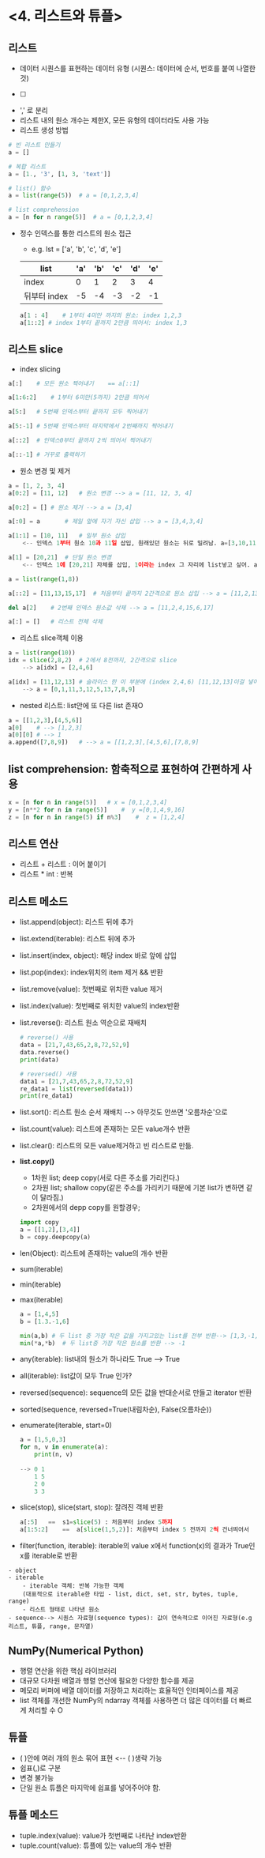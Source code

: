 # <4. 리스트와 튜플>


## 리스트

- 데이터 시퀀스를 표현하는 데이터 유형	(시퀀스: 데이터에 순서, 번호를 붙여 나열한 것)
- [  ]
- ',' 로 분리
- 리스트 내의 원소 개수는 제한X, 모든 유형의 데이터라도 사용 가능
- 리스트 생성 방법


```python
# 빈 리스트 만들기
a = []

# 복합 리스트
a = [1., '3', [1, 3, 'text']]

# list() 함수
a = list(range(5))	# a = [0,1,2,3,4]

# list comprehension
a = [n for n range(5)]	# a = [0,1,2,3,4]
```



- 정수 인덱스를 통한 리스트의 원소 접근

	- e.g. lst = ['a', 'b', 'c', 'd', 'e']

	|list|'a'|'b'|'c'|'d'|'e'|
    |--|--|--|--|--|--|
    |index|0|1|2|3|4|
    |뒤부터 index|-5|-4|-3|-2|-1|

	```python
    a[1 : 4]	# 1부터 4미만 까지의 원소: index 1,2,3
    a[1::2]	# index 1부터 끝까지 2만큼 띄어서: index 1,3
    ```

## 리스트 slice

- index slicing

```python
a[:]	# 모든 원소 찍어내기	== a[::1]

a[1:6:2]	# 1부터 6미만(5까지) 2만큼 띄어서

a[5:]	# 5번째 인덱스부터 끝까지 모두 찍어내기

a[5:-1]	# 5번째 인덱스부터 마지막에서 2번째까지 찍어내기

a[::2]	# 인덱스0부터 끝까지 2씩 띄어서 찍어내기

a[::-1]	# 거꾸로 출력하기
```

- 원소 변경 및 제거

```python
a = [1, 2, 3, 4]
a[0:2] = [11, 12]	# 원소 변경 --> a = [11, 12, 3, 4]

a[0:2] = []	# 원소 제거 --> a = [3,4]

a[:0] = a 		# 제일 앞에 자기 자신 삽입 --> a = [3,4,3,4]

a[1:1] = [10, 11]	# 일부 원소 삽입
	<-- 인덱스 1부터 원소 10과 11일 삽입, 원래있던 원소는 뒤로 밀려남. a=[3,10,11,4,3,4]

a[1] = [20,21]	# 단일 원소 변경
	<-- 인텍스 1에 [20,21] 자체를 삽입, 1이라는 index 그 자리에 list넣고 싶어. a = [3, [20,21],11,4,3,4]

```

```python
a = list(range(1,8))

a[::2] = [11,13,15,17]	# 처음부터 끝까지 2간격으로 원소 삽입 --> a = [11,2,13,4,15,6,17]

del a[2]	# 2번째 인덱스 원소값 삭제 --> a = [11,2,4,15,6,17]

a[:] = []	# 리스트 전체 삭제
```

- 리스트 slice객체 이용

```python
a = list(range(10))
idx = slice(2,8,2)	# 2에서 8전까지, 2간격으로 slice
	--> a[idx] = [2,4,6]

a[idx] = [11,12,13]	# 슬라이스 한 이 부분에 (index 2,4,6) [11,12,13]이걸 넣어주세요.
	--> a = [0,1,11,3,12,5,13,7,8,9]
```

- nested 리스트: list안에 또 다른 list 존재O

```python
a = [[1,2,3],[4,5,6]]
a[0]	# --> [1,2,3]
a[0][0]	# --> 1
a.append([7,8,9])	# --> a = [[1,2,3],[4,5,6],[7,8,9]
```

## list comprehension: 함축적으로 표현하여 간편하게 사용

```python
x = [n for n in range(5)]	# x = [0,1,2,3,4]
y = [n**2 for n in range(5)]	#  y =[0,1,4,9,16]
z = [n for n in range(5) if n%3]	#  z = [1,2,4]

```

## 리스트 연산
- 리스트 + 리스트 : 이어 붙이기
- 리스트 * int : 반복

## 리스트 메소드
- list.append(object): 리스트 뒤에 추가
- list.extend(iterable): 리스트 뒤에 추가
- list.insert(index, object): 해당 index 바로 앞에 삽입
- list.pop(index): index위치의 item 제거 && 반환
- list.remove(value): 첫번째로 위치한 value 제거
- list.index(value): 첫번째로 위치한 value의 index반환
- list.reverse(): 리스트 원소 역순으로 재배치
	
    ```python
    # reverse() 사용
	data = [21,7,43,65,2,8,72,52,9]
	data.reverse()
	print(data)

	# reversed() 사용
	data1 = [21,7,43,65,2,8,72,52,9]
	re_data1 = list(reversed(data1))
	print(re_data1)
    ```
    
- list.sort(): 리스트 원소 순서 재배치 --> 아무것도 안쓰면 '오름차순'으로
- list.count(value): 리스트에 존재하는 모든 value개수 반환
- list.clear(): 리스트의 모든 value제거하고 빈 리스트로 만듦.
- **list.copy()**
	- 1차원 list; deep copy(서로 다른 주소를 가리킨다.)
	- 2차원 list; shallow copy(같은 주소를 가리키기 때문에 기본 list가 변하면 같이 달라짐.)
	- 2차원에서의 depp copy를 원할경우;
	
    ```python
    import copy
    a = [[1,2],[3,4]]
    b = copy.deepcopy(a)
    ```
- len(Object): 리스트에 존재하는 value의 개수 반환
- sum(iterable)
- min(iterable)
- max(iterable)
	
    ```python
    a = [1,4,5]
    b = [1.3.-1,6]
    
    min(a,b) # 두 list 중 가장 작은 값을 가지고있는 list를 전부 반환--> [1,3,-1,6]
    min(*a,*b)	# 두 list중 가장 작은 원소를 반환 --> -1
    ```
- any(iterable): list내의 원소가 하나라도 True --> True
- all(iterable): list값이 모두 True 인가?
- reversed(sequence): sequence의 모든 값을 반대순서로 만들고 iterator 반환
- sorted(sequence, reversed=True(내림차순), False(오름차순))
- enumerate(iterable, start=0)

	```python
    a = [1,5,0,3]
    for n, v in enumerate(a):
    	print(n, v)
        
    --> 0 1
    	1 5
        2 0
        3 3
    ```
    
- slice(stop), slice(start, stop): 잘려진 객체 반환
	
    ```python
    a[:5]	==	s1=slice(5)	: 처음부터 index 5까지
    a[1:5:2]	==	a[slice(1,5,2)]: 처음부터 index 5 전까지 2씩 건너띄어서
    ```

- filter(function, iterable): iterable의 value x에서 function(x)의 결과가 True인 x를 iterable로 반환

```
- object
- iterable
	- iterable 객체: 반복 가능한 객체
	(대표적으로 iterable한 타입 - list, dict, set, str, bytes, tuple, range)
    - 리스트 형태로 나타낸 원소
- sequence--> 시퀀스 자료형(sequence types): 값이 연속적으로 이어진 자료형(e.g 리스트, 튜플, range, 문자열)
```

## NumPy(Numerical Python)
- 행렬 연산을 위한 핵심 라이브러리
- 대규모 다차원 배열과 행렬 연산에 필요한 다양한 함수를 제공
- 메모리 버퍼에 배열 데이터를 저장하고 처리하는 효율적인 인터페이스를 제공
- list 객체를 개선한 NumPy의 ndarray 객체를 사용하면 더 많은 데이터를 더 빠르게 처리할 수 O

## 튜플
- ( )안에 여러 개의 원소 묶어 표현 <-- ( )생략 가능
- 쉽표(,)로 구분
- 변경 불가능
- 단일 원소 튜플은 마지막에 쉽표를 넣어주어야 함.

## 튜플 메소드
- tuple.index(value): value가 첫번째로 나타난 index반환
- tuple.count(value): 튜플에 있는 value의 개수 반환